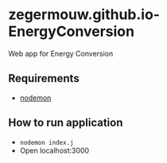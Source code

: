 # zegermouw.github.io-EnergyConversion
Web app for Energy Conversion

## Requirements

* [nodemon](https://nodemon.io/) 

## How to run application

* `nodemon index.j`
* Open localhost:3000
